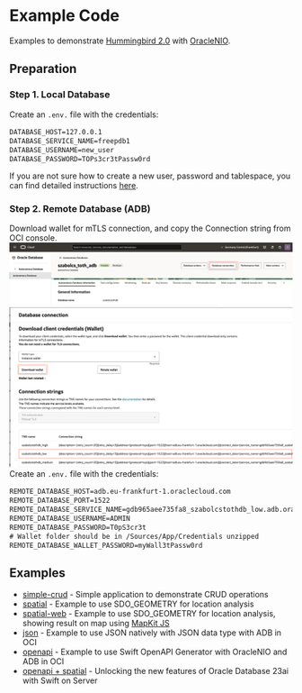 # Example Code

Examples to demonstrate [Hummingbird 2.0](https://hummingbird.codes) with [OracleNIO](https://github.com/lovetodream/oracle-nio/tree/main).

## Preparation
### Step 1. Local Database

Create an `.env.` file with the credentials:
```
DATABASE_HOST=127.0.0.1
DATABASE_SERVICE_NAME=freepdb1
DATABASE_USERNAME=new_user
DATABASE_PASSWORD=TOPs3cr3tPassw0rd
```
If you are not sure how to create a new user, password and tablespace, you can find detailed instructions [here](https://medium.com/@kicsipixel/how-to-start-using-oracle-database-23ai-free-container-image-15eb13ec344f).

### Step 2. Remote Database (ADB)
Download wallet for mTLS connection, and copy the Connection string from OCI console.
![](ADB.png)
![](ADB2.png)
Create an `.env.` file with the credentials:
```
REMOTE_DATABASE_HOST=adb.eu-frankfurt-1.oraclecloud.com
REMOTE_DATABASE_PORT=1522
REMOTE_DATABASE_SERVICE_NAME=gdb965aee735fa8_szabolcstothdb_low.adb.oraclecloud.com
REMOTE_DATABASE_USERNAME=ADMIN
REMOTE_DATABASE_PASSWORD=T0pS3cr3t
# Wallet folder should be in /Sources/App/Credentials unzipped
REMOTE_DATABASE_WALLET_PASSWORD=myWall3tPassw0rd
```

## Examples
- [simple-crud](https://github.com/kicsipixel/oracle-nio-examples/tree/main/simple_crud) - Simple application to demonstrate CRUD operations
- [spatial](https://github.com/kicsipixel/oracle-nio-examples/tree/main/spatial) - Example to use SDO_GEOMETRY for location analysis
- [spatial-web](https://github.com/kicsipixel/oracle-nio-examples/tree/main/spatial-web) - Example to use SDO_GEOMETRY for location analysis, showing result on map using [MapKit JS](https://developer.apple.com/maps/web/)
- [json](https://github.com/kicsipixel/oracle-nio-examples/tree/main/json) - Example to use JSON natively with JSON data type with ADB in OCI
- [openapi](https://github.com/kicsipixel/oracle-nio-examples/tree/main/openapi) - Example to use Swift OpenAPI Generator with OracleNIO and ADB in OCI
- [openapi + spatial]() - Unlocking the new features of Oracle Database 23ai with Swift on Server